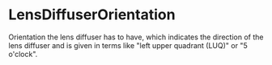 LensDiffuserOrientation
=======================

Orientation the lens diffuser has to have, which indicates the direction of the lens diffuser and is given in terms like "left upper quadrant (LUQ)" or "5 o'clock".
